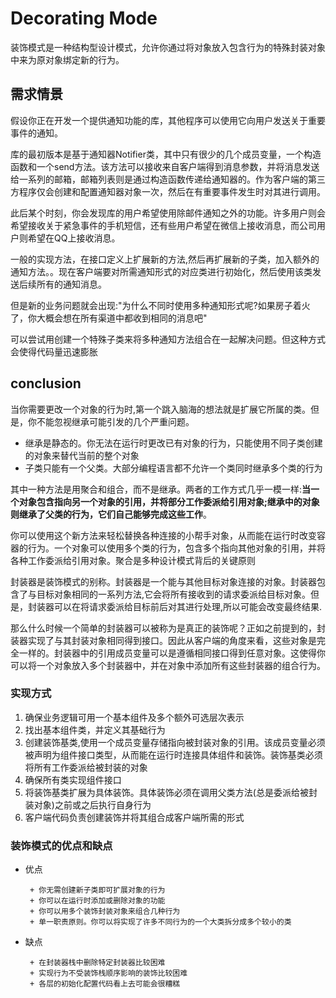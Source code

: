 # Decorating Mode

装饰模式是一种结构型设计模式，允许你通过将对象放入包含行为的特殊封装对象中来为原对象绑定新的行为。


## 需求情景

假设你正在开发一个提供通知功能的库，其他程序可以使用它向用户发送关于重要事件的通知。

库的最初版本是基于通知器Notifier类，其中只有很少的几个成员变量，一个构造函数和一个send方法。该方法可以接收来自客户端得到消息参数，并将消息发送给一系列的邮箱，邮箱列表则是通过构造函数传递给通知器的。作为客户端的第三方程序仅会创建和配置通知器对象一次，然后在有重要事件发生时对其进行调用。

此后某个时刻，你会发现库的用户希望使用除邮件通知之外的功能。许多用户则会希望接收关于紧急事件的手机短信，还有些用户希望在微信上接收消息，而公司用户则希望在QQ上接收消息。

一般的实现方法，在接口定义上扩展新的方法,然后再扩展新的子类，加入额外的通知方法。。现在客户端要对所需通知形式的对应类进行初始化，然后使用该类发送后续所有的通知消息。

但是新的业务问题就会出现:"为什么不同时使用多种通知形式呢?如果房子着火了，你大概会想在所有渠道中都收到相同的消息吧"

可以尝试用创建一个特殊子类来将多种通知方法组合在一起解决问题。但这种方式会使得代码量迅速膨胀


## conclusion
当你需要更改一个对象的行为时,第一个跳入脑海的想法就是扩展它所属的类。但是，你不能忽视继承可能引发的几个严重问题。

+ 继承是静态的。你无法在运行时更改已有对象的行为，只能使用不同子类创建的对象来替代当前的整个对象
+ 子类只能有一个父类。大部分编程语言都不允许一个类同时继承多个类的行为

其中一种方法是用聚合和组合，而不是继承。两者的工作方式几乎一模一样:**当一个对象包含指向另一个对象的引用，并将部分工作委派给引用对象;继承中的对象则继承了父类的行为，它们自己能够完成这些工作**。

你可以使用这个新方法来轻松替换各种连接的小帮手对象，从而能在运行时改变容器的行为。一个对象可以使用多个类的行为，包含多个指向其他对象的引用，并将各种工作委派给引用对象。聚合是多种设计模式背后的关键原则

封装器是装饰模式的别称。封装器是一个能与其他目标对象连接的对象。封装器包含了与目标对象相同的一系列方法,它会将所有接收到的请求委派给目标对象。但是，封装器可以在将请求委派给目标前后对其进行处理,所以可能会改变最终结果.

那么什么时候一个简单的封装器可以被称为是真正的装饰呢？正如之前提到的，封装器实现了与其封装对象相同得到接口。因此从客户端的角度来看，这些对象是完全一样的。封装器中的引用成员变量可以是遵循相同接口得到任意对象。这使得你可以将一个对象放入多个封装器中，并在对象中添加所有这些封装器的组合行为。

### 实现方式

1. 确保业务逻辑可用一个基本组件及多个额外可选层次表示
2. 找出基本组件类，并定义其基础行为
3. 创建装饰基类,使用一个成员变量存储指向被封装对象的引用。该成员变量必须被声明为组件接口类型，从而能在运行时连接具体组件和装饰。装饰基类必须将所有工作委派给被封装的对象
4. 确保所有类实现组件接口
5. 将装饰基类扩展为具体装饰。具体装饰必须在调用父类方法(总是委派给被封装对象)之前或之后执行自身行为
6. 客户端代码负责创建装饰并将其组合成客户端所需的形式


### 装饰模式的优点和缺点

+ 优点
  
       + 你无需创建新子类即可扩展对象的行为
       + 你可以在运行时添加或删除对象的功能
       + 你可以用多个装饰封装对象来组合几种行为
       + 单一职责原则。你可以将实现了许多不同行为的一个大类拆分成多个较小的类
+ 缺点

       + 在封装器栈中删除特定封装器比较困难
       + 实现行为不受装饰栈顺序影响的装饰比较困难
       + 各层的初始化配置代码看上去可能会很糟糕

